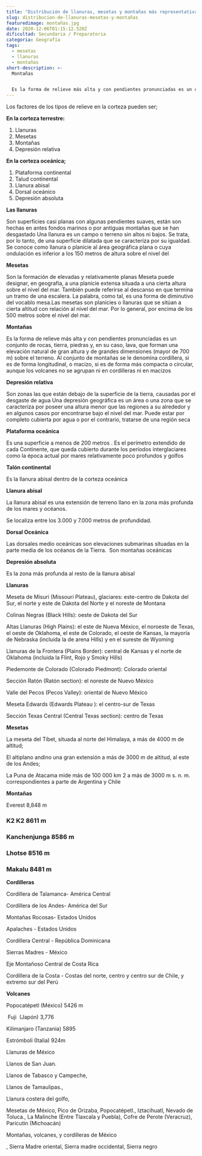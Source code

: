 ```yaml
---
title: "Distribución de llanuras, mesetas y montañas más representativas "
slug: distribucion-de-llanuras-mesetas-y-montañas
featuredimage: montañas.jpg
date: 2020-12-06T01:15:12.520Z
dificultad: Secundaria / Preparatoria
categoria: Geografía
tags:
  - mesetas
  - llanuras
  - montañas
short-description: >-
  Montañas 


  Es la forma de relieve más alta y con pendientes pronunciadas es un conjunto de rocas, tierra, piedras y, en su caso, lava, que forman una elevación natural de gran altura y de grandes dimensiones
---
```



Los factores de los tipos de relieve en la corteza pueden ser;

**En la corteza terrestre:**

1. Llanuras
2. Mesetas 
3. Montañas 
4. Depresión relativa

**En la corteza oceánica;**

1. Plataforma continental 
2. Talud continental 
3. Llanura abisal 
4. Dorsal oceánico 
5. Depresión absoluta   

**Las llanuras** 

Son superficies casi planas con algunas pendientes suaves, están son hechas en antes fondos marinos o por antiguas montañas que se han desgastado Una llanura es un campo o terreno sin altos ni bajos. Se trata, por lo tanto, de una superficie dilatada que se caracteriza por su igualdad. Se conoce como llanura o planicie al área geográfica plana o cuya ondulación es inferior a los 150 metros de altura sobre el nivel del

**Mesetas** 

Son la formación de elevadas y relativamente planas Meseta puede designar, en geografía, a una planicie extensa situada a una cierta altura sobre el nivel del mar. También puede referirse al descanso en que termina un tramo de una escalera. La palabra, como tal, es una forma de diminutivo del vocablo mesa.Las mesetas son planicies o llanuras que se sitúan a cierta altitud con relación al nivel del mar. Por lo general, por encima de los 500 metros sobre el nivel del mar.

**Montañas** 

Es la forma de relieve más alta y con pendientes pronunciadas es un conjunto de rocas, tierra, piedras y, en su caso, lava, que forman una elevación natural de gran altura y de grandes dimensiones (mayor de 700 m) sobre el terreno. Al conjunto de montañas se le denomina cordillera, si es de forma longitudinal, o macizo, si es de forma más compacta o circular, aunque los volcanes no se agrupan ni en cordilleras ni en macizos

**Depresión relativa** 

Son zonas las que están debajo de la superficie de la tierra, causadas por el desgaste de agua Una depresión geográfica es un área o una zona que se caracteriza por poseer una altura menor que las regiones a su alrededor y en algunos casos por encontrarse bajo el nivel del mar. Puede estar por completo cubierta por agua o por el contrario, tratarse de una región seca

**Plataforma oceánica** 

Es una superficie a menos de 200 metros . Es el perímetro extendido de cada Continente, que queda cubierto durante los períodos interglaciares como la época actual por mares relativamente poco profundos y golfos

**Talón continental**  

Es la llanura abisal dentro de la corteza oceánica 

**Llanura abisal** 

La llanura abisal es una extensión de terreno llano en la zona más profunda de los mares y océanos.

Se localiza entre los 3.000 y 7.000 metros de profundidad.

**Dorsal Oceánica**

Las dorsales medio oceánicas son elevaciones submarinas situadas en la parte media de los océanos de la Tierra.  Son montañas oceánicas 

**Depresión absoluta** 

Es la zona más profunda al resto de la llanura abisal  

**Llanuras** 

Meseta de Misuri (Missouri Plateau), glaciares: este-centro de Dakota del Sur, el norte y este de Dakota del Norte y el noreste de Montana

Colinas Negras (Black Hills): oeste de Dakota del Sur

Altas Llanuras (High Plains): el este de Nueva México, el noroeste de Texas, el oeste de Oklahoma, el este de Colorado, el oeste de Kansas, la mayoría de Nebraska (incluida la de arena Hills) y en el sureste de Wyoming

Llanuras de la Frontera (Plains Border): central de Kansas y el norte de Oklahoma (incluida la Flint, Rojo y Smoky Hills)

Piedemonte de Colorado (Colorado Piedmont): Colorado oriental

Sección Ratón (Ratón section): el noreste de Nuevo México

Valle del Pecos (Pecos Valley): oriental de Nuevo México

Meseta Edwards (Edwards Plateau ): el centro-sur de Texas

Sección Texas Central (Central Texas section): centro de Texas

**Mesetas** 

La meseta del Tíbet, situada al norte del Himalaya, a más de 4000 m de altitud;

El altiplano andino una gran extensión a más de 3000 m de altitud, al este de los Andes;

La Puna de Atacama mide más de 100 000 km 2 a más de 3000 m s. n. m. correspondientes a parte de Argentina y Chile

**Montañas** 

Everest 8,848 m 

### **K2 K2 8611 m** 

### **Kanchenjunga 8586 m**

### **Lhotse 8516 m** 

### **Makalu 8481 m** 

**Cordilleras** 

Cordillera de Talamanca- América Central

Cordillera de los Andes- América del Sur

Montañas Rocosas- Estados Unidos

Apalaches - Estados Unidos

Cordillera Central - República Dominicana

Sierras Madres - México

Eje Montañoso Central de Costa Rica

Cordillera de la Costa - Costas del norte, centro y centro sur de Chile, y extremo sur del Perú

**Volcanes**

Popocatépetl (México) 5426 m 

 Fuji  (Japón) 3,776

Kilimanjaro (Tanzania) 5895 

Estrómboli (Italia) 924m 

Llanuras de México 

Llanos de San Juan.

Llanos de Tabasco y Campeche, 

Llanos de Tamaulipas.,

 Llanura costera del golfo,

 Mesetas de México, Pico de Orizaba, Popocatépetl., Iztacihuatl, Nevado de Toluca., La Malinche (Entre Tlaxcala y Puebla), Cofre de Perote (Veracruz), Paricutin (Michoacán)

Montañas, volcanes, y cordilleras de México

, Sierra Madre oriental, Sierra madre occidental, Sierra negro